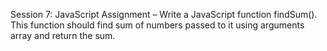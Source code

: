 Session 7: JavaScript
Assignment – Write a JavaScript function findSum(). This
function should find sum of numbers passed to it using
arguments array and return the sum.